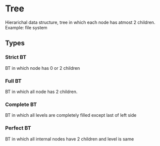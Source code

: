 # Tree
Hierarichal data structure, tree in which each node has atmost 2 children. Example: file system

## Types
### Strict BT
BT in which node has 0 or 2 children
### Full BT
BT in which all node has 2 children.
### Complete BT
BT in which all levels are completely filled except last of left side
### Perfect BT
BT in which all internal nodes have 2 children and level is same
